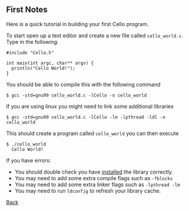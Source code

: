 First Notes
-----------

Here is a quick tutorial in building your first Cello program.

To start open up a text editor and create a new file called `cello_world.c`. Type in the following:

    #include "Cello.h"
    
    int main(int argc, char** argv) {
      println("Cello World!");
    }
    
You should be able to compile this with the following command 

    $ gcc -std=gnu99 cello_world.c -lCello -o cello_world
    
If you are using linux you might need to link some additional libraries

    $ gcc -std=gnu99 cello_world.c -lCello -lm -lpthread -ldl -o cello_world

This should create a program called `cello_world` you can then execute

    $ ./cello_world
      Cello World!

If you have errors:

* You should double check you have [installed](installation) the library correctly.
* You may need to add some extra compile flags such as `-fblocks`
* You may need to add some extra linker flags such as `-lpthread -lm`
* You may need to run `ldconfig` to refresh your library cache.

[Back](/documentation)
